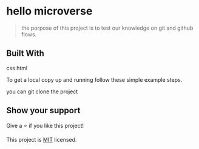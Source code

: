 
# hello microverse

> the porpose of this project is to test our knowledge on git and github flows.


## Built With

css
html






To get a local copy up and running follow these simple example steps.

you can git clone the project





## Show your support

Give a ⭐️ if you like this project!



This project is [MIT](./MIT.md) licensed.
